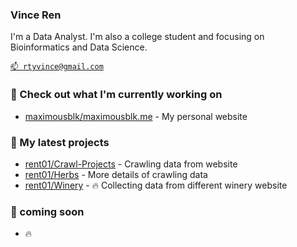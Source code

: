 ### Vince Ren

I'm a Data Analyst. I'm also a college student and focusing on Bioinformatics and Data Science.

[`📫 rtyvince@gmail.com`](rtyvince@gmail.com)

### 🔨 Check out what I'm currently working on

- [maximousblk/maximousblk.me](https://github.com/maximousblk/maximousblk.me) - My personal website

### 📰 My latest projects

- [rent01/Crawl-Projects](https://github.com/rent01/Crawl-Projects) - Crawling data from website
- [rent01/Herbs](https://github.com/rent01/Herbs) - More details of crawling data
- [rent01/Winery](https://github.com/rent01/Winery) - 🔥 Collecting data from different winery website

### 👷 coming soon

- 🔥
